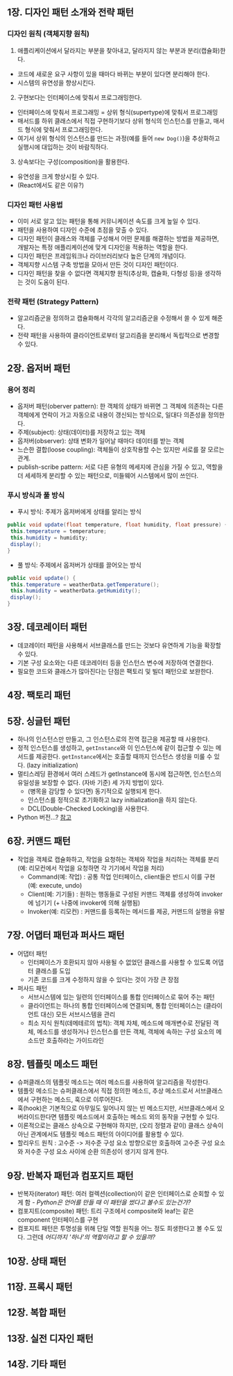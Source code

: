 ## 1장. 디자인 패턴 소개와 전략 패턴
### 디자인 원칙 (객체지향 원칙)
1. 애플리케이션에서 달라지는 부분을 찾아내고, 달라지지 않는 부분과 분리(캡슐화)한다.
  * 코드에 새로운 요구 사항이 있을 때마다 바뀌는 부분이 있다면 분리해야 한다.
  * 시스템의 유연성을 향상시킨다.
2. 구현보다는 인터페이스에 맞춰서 프로그래밍한다.
  * 인터페이스에 맞춰서 프로그래밍 = 상위 형식(supertype)에 맞춰서 프로그래밍
  * 매서드를 하위 클래스에서 직접 구현하기보다 상위 형식의 인스턴스를 만들고, 매서드 형식에 맞춰서 프로그래밍한다.
  * 여기서 상위 형식의 인스턴스를 만드는 과정(예를 들어 `new Dog()`)을 추상화하고 실행시에 대입하는 것이 바람직하다.
3. 상속보다는 구성(composition)을 활용한다.
  * 유연성을 크게 향상시킬 수 있다.
  * (React에서도 같은 이유?)

### 디자인 패턴 사용법
* 이미 서로 알고 있는 패턴을 통해 커뮤니케이션 속도를 크게 높일 수 있다.
* 패턴을 사용하여 디자인 수준에 초점을 맞출 수 있다.
* 디자인 패턴이 클래스와 객체를 구성해서 어떤 문제를 해결하는 방법을 제공하면, 개발자는 특정 애플리케이션에 맞게 디자인을 적용하는 역할을 한다.
* 디자인 패턴은 프레임워크나 라이브러리보다 높은 단계의 개념이다.
* 객체지향 시스템 구축 방법을 모아서 만든 것이 디자인 패턴이다.
* 디자인 패턴을 찾을 수 없다면 객체지향 원칙(추상화, 캡슐화, 다형성 등)을 생각하는 것이 도움이 된다.


### 전략 패턴 (Strategy Pattern)
* 알고리즘군을 정의하고 캡슐화해서 각각의 알고리즘군을 수정해서 쓸 수 있게 해준다.
* 전략 패턴을 사용하여 클라이언트로부터 알고리즘을 분리해서 독립적으로 변경할 수 있다.

## 2장. 옵저버 패턴
### 용어 정리
* 옵저버 패턴(oberver pattern): 한 객체의 상태가 바뀌면 그 객체에 의존하는 다른 객체에게 연락이 가고 자동으로 내용이 갱신되는 방식으로, 일대다 의존성을 정의한다.
* 주제(subject): 상태(데이터)를 저장하고 있는 객체
* 옵저버(observer): 상태 변화가 일어날 때마다 데이터를 받는 객체
* 느슨한 결합(loose coupling): 객체들이 상호작용할 수는 있지만 서로를 잘 모르는 관계.
* publish-scribe pattern: 서로 다른 유형의 메세지에 관심을 가질 수 있고, 역할을 더 세세하게 분리할 수 있는 패턴으로, 미들웨어 시스템에서 많이 쓰인다.

### 푸시 방식과 풀 방식
* 푸시 방식: 주제가 옵저버에게 상태를 알리는 방식
```java
public void update(float temperature, float humidity, float pressure) {
 this.temperature = temperature;
 this.humidity = humidity;
 display();
}
```

* 풀 방식: 주제에서 옵저버가 상태를 끌어오는 방식
```java
public void update() {
 this.temperature = weatherData.getTemperature();
 this.humidity = weatherData.getHumidity();
 display();
}
```

## 3장. 데코레이터 패턴
* 데코레이터 패턴을 사용해서 서브클래스를 만드는 것보다 유연하게 기능을 확장할 수 있다.
* 기본 구성 요소와는 다른 데코레이터 등을 인스턴스 변수에 저장하여 연결한다.
* 필요한 코드와 클래스가 많아진다는 단점은 팩토리 및 빌더 패턴으로 보완한다.

## 4장. 팩토리 패턴

## 5장. 싱글턴 패턴
* 하나의 인스턴스만 만들고, 그 인스턴스로의 전역 접근을 제공할 때 사용한다.
* 정적 인스턴스를 생성하고, `getInstance`와 이 인스턴스에 같이 접근할 수 있는 메서드를 제공한다. `getInstance`에서는 호출할 때까지 인스턴스 생성을 미룰 수 있다. (lazy initialization)
* 멀티스레딩 환경에서 여러 스레드가 getInstance에 동시에 접근하면, 인스턴스의 유일성을 보장할 수 없다. (자바 기준) 세 가지 방법이 있다.
  * (병목을 감당할 수 있다면) 동기적으로 실행되게 한다.
  * 인스턴스를 정적으로 초기화하고 lazy initialization을 하지 않는다.
  * DCL(Double-Checked Locking)을 사용한다.
* Python 버전...?
[참고](https://wikidocs.net/3693)


## 6장. 커맨드 패턴
* 작업을 객체로 캡슐화하고, 작업을 요청하는 객체와 작업을 처리하는 객체를 분리 (예: 리모컨에서 작업을 요청하면 각 기기에서 작업을 처리)
  * Command(예: 작업) : 공통 작업 인터페이스, client들은 반드시 이를 구현 (예: execute, undo)
  * Client(예: 기기들) : 원하는 행동들로 구성된 커맨드 객체를 생성하여 invoker에 넘기기 (+ 나중에 invoker에 의해 실행됨)
  * Invoker(예: 리모컨) : 커맨드를 등록하는 메서드를 제공, 커맨드의 실행을 유발

## 7장. 어댑터 패턴과 퍼사드 패턴
* 어댑터 패턴
  * 인터페이스가 호환되지 않아 사용될 수 없었던 클래스를 사용할 수 있도록 어댑터 클래스를 도입
  * 기존 코드를 크게 수정하지 않을 수 있다는 것이 가장 큰 장점
* 퍼사드 패턴
  * 서브시스템에 있는 일련의 인터페이스를 통합 인터페이스로 묶어 주는 패턴
  * 클라이언트는 하나의 통합 인터페이스에 연결되며, 통합 인터페이스는 (클라이언트 대신) 모든 서브시스템을 관리
  * 최소 지식 원칙(데메테르의 법칙): 객체 자체, 메소드에 매개변수로 전달된 객체, 메소드를 생성하거나 인스턴스를 만든 객체, 객체에 속하는 구성 요소의 메소드만 호출하라는 가이드라인

## 8장. 템플릿 메소드 패턴
* 슈퍼클래스의 템플릿 메소드는 여러 메소드를 사용하여 알고리즘을 작성한다.
* 템플릿 메소드는 슈퍼클래스에서 직접 정의한 메소드, 추상 메소드로서 서브클래스에서 구현하는 메소드, 훅으로 이루어진다.
* 훅(hook)은 기본적으로 아무일도 일어나지 않는 빈 메소드지만, 서브클래스에서 오버라이드한다면 템플릿 메소드에서 호출하는 메소드 외의 동작을 구현할 수 있다.
* 이론적으로는 클래스 상속으로 구현해야 하지만, (오리 정렬과 같이) 클래스 상속이 아닌 관계에서도 템플릿 메소드 패턴의 아이디어를 활용할 수 있다.
* 할리우드 원칙 : 고수준 -> 저수준 구성 요소 방향으로만 호출하여 고수준 구성 요소와 저수준 구성 요소 사이에 순환 의존성이 생기지 않게 한다.

## 9장. 반복자 패턴과 컴포지트 패턴
* 반복자(iterator) 패턴: 여러 컬렉션(collection)이 같은 인터페이스로 순회할 수 있게 함 - *Python은 언어를 만들 때 이 패턴을 썼다고 볼수도 있는건가?*
* 컴포지트(composite) 패턴: 트리 구조에서 composite와 leaf는 같은 component 인터페이스를 구현
* 컴포지트 패턴은 투명성을 위해 단일 역할 원칙을 어느 정도 희생한다고 볼 수도 있다. 그런데 *어디까지 '하나'의 역할이라고 할 수 있을까?*


## 10장. 상태 패턴

## 11장. 프록시 패턴

## 12장. 복합 패턴

## 13장. 실전 디자인 패턴

## 14장. 기타 패턴
